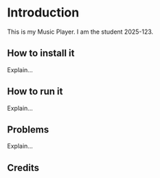 # Introduction

This is my Music Player. I am the student 2025-123.

## How to install it

Explain...

## How to run it
Explain...

## Problems

Explain...

## Credits